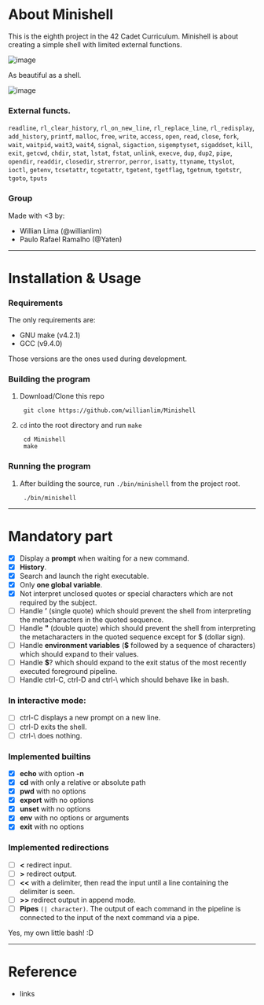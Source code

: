# About Minishell

This is the eighth project in the 42 Cadet Curriculum. Minishell is about creating a simple shell with limited external functions.

![image](https://i.imgur.com/O3coJSA.gif)

As beautiful as a shell.

![image](https://game.42sp.org.br/static/assets/achievements/minishelln.png)


### External functs.
`readline`, `rl_clear_history`, `rl_on_new_line`, `rl_replace_line`, `rl_redisplay`, `add_history`, `printf`, `malloc`, `free`, `write`, `access`, `open`, `read`, `close`, `fork`, `wait`, `waitpid`, `wait3`, `wait4`, `signal`, `sigaction`, `sigemptyset`, `sigaddset`, `kill`, `exit`, `getcwd`, `chdir`, `stat`, `lstat`, `fstat`, `unlink`, `execve`, `dup`, `dup2`, `pipe`, `opendir`, `readdir`, `closedir`, `strerror`, `perror`, `isatty`, `ttyname`, `ttyslot`, `ioctl`, `getenv`, `tcsetattr`, `tcgetattr`, `tgetent`, `tgetflag`, `tgetnum`, `tgetstr`, `tgoto`, `tputs`

### Group
Made with <3 by:
- Willian Lima (@willianlim)
- Paulo Rafael Ramalho (@Yaten)

---
# Installation & Usage

### Requirements
The only requirements are:
- GNU make (v4.2.1)
- GCC (v9.4.0)

Those versions are the ones used during development.

### Building the program

1. Download/Clone this repo

        git clone https://github.com/willianlim/Minishell
2. `cd` into the root directory and run `make`

        cd Minishell
        make

### Running the program

1. After building the source, run `./bin/minishell` from the project root.

        ./bin/minishell

---
# Mandatory part

- [x] Display a **prompt** when waiting for a new command.
- [x] **History**.
- [x] Search and launch the right executable.
- [x] Only **one global variable**.
- [x] Not interpret unclosed quotes or special characters which are not required by the subject.
- [ ] Handle **’** (single quote) which should prevent the shell from interpreting the metacharacters in the quoted sequence.
- [ ] Handle **"** (double quote) which should prevent the shell from interpreting the metacharacters in the quoted sequence except for $ (dollar sign).
- [ ] Handle **environment variables** (**$** followed by a sequence of characters) which should expand to their values.
- [ ] Handle **$**? which should expand to the exit status of the most recently executed foreground pipeline.
- [ ] Handle ctrl-C, ctrl-D and ctrl-\ which should behave like in bash.
### In interactive mode:
- [ ] ctrl-C displays a new prompt on a new line.
- [ ] ctrl-D exits the shell.
- [ ] ctrl-\ does nothing.
### Implemented builtins
- [x] **echo** with option **-n**
- [x] **cd** with only a relative or absolute path
- [x] **pwd** with no options
- [x] **export** with no options
- [x] **unset** with no options
- [x] **env** with no options or arguments
- [x] **exit** with no options
### Implemented **redirections**
- [ ] **<** redirect input.
- [ ] **>** redirect output.
- [ ] **<<** with a delimiter, then read the input until a line containing the delimiter is seen.
- [ ] **>>** redirect output in append mode.
- [ ] **Pipes** `(| character)`. The output of each command in the pipeline is connected to the input of the next command via a pipe.

Yes, my own little bash! :D

---
# Reference
- links
